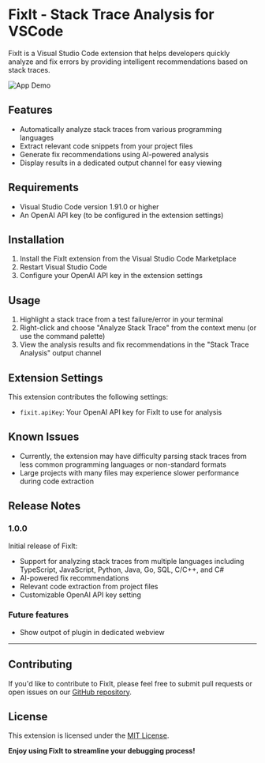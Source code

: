# FixIt - Stack Trace Analysis for VSCode

FixIt is a Visual Studio Code extension that helps developers quickly analyze and fix errors by providing intelligent recommendations based on stack traces.

![App Demo](./example.gif)

## Features

- Automatically analyze stack traces from various programming languages
- Extract relevant code snippets from your project files
- Generate fix recommendations using AI-powered analysis
- Display results in a dedicated output channel for easy viewing

## Requirements

- Visual Studio Code version 1.91.0 or higher
- An OpenAI API key (to be configured in the extension settings)

## Installation

1. Install the FixIt extension from the Visual Studio Code Marketplace
2. Restart Visual Studio Code
3. Configure your OpenAI API key in the extension settings

## Usage

1. Highlight a stack trace from a test failure/error in your terminal
2. Right-click and choose "Analyze Stack Trace" from the context menu (or use the command palette)
3. View the analysis results and fix recommendations in the "Stack Trace Analysis" output channel

## Extension Settings

This extension contributes the following settings:

* `fixit.apiKey`: Your OpenAI API key for FixIt to use for analysis

## Known Issues

- Currently, the extension may have difficulty parsing stack traces from less common programming languages or non-standard formats
- Large projects with many files may experience slower performance during code extraction

## Release Notes

### 1.0.0

Initial release of FixIt:
- Support for analyzing stack traces from multiple languages including TypeScript, JavaScript, Python, Java, Go, SQL, C/C++, and C#
- AI-powered fix recommendations
- Relevant code extraction from project files
- Customizable OpenAI API key setting

### Future features
- Show outpot of plugin in dedicated webview
---

## Contributing

If you'd like to contribute to FixIt, please feel free to submit pull requests or open issues on our [GitHub repository](https://github.com/phyous/fixit).

## License

This extension is licensed under the [MIT License](LICENSE.md).

**Enjoy using FixIt to streamline your debugging process!**

